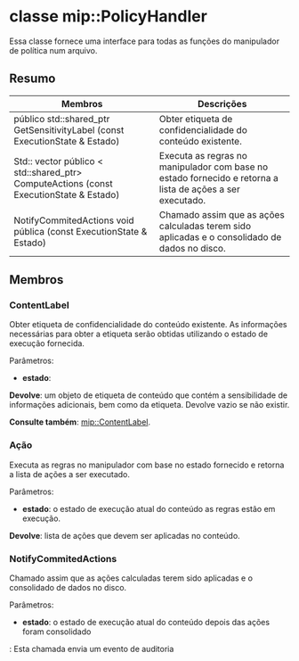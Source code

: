 # <a name="class-mippolicyhandler"></a>classe mip::PolicyHandler 
Essa classe fornece uma interface para todas as funções do manipulador de política num arquivo.
  
## <a name="summary"></a>Resumo
 Membros                        | Descrições                                
--------------------------------|---------------------------------------------
público std::shared_ptr<ContentLabel> GetSensitivityLabel (const ExecutionState & Estado)  |  Obter etiqueta de confidencialidade do conteúdo existente.
Std:: vector público < std::shared_ptr<Action>> ComputeActions (const ExecutionState & Estado)  |  Executa as regras no manipulador com base no estado fornecido e retorna a lista de ações a ser executado.
 NotifyCommitedActions void pública (const ExecutionState & Estado)  |  Chamado assim que as ações calculadas terem sido aplicadas e o consolidado de dados no disco.
  
## <a name="members"></a>Membros
  
### <a name="contentlabel"></a>ContentLabel
Obter etiqueta de confidencialidade do conteúdo existente.
As informações necessárias para obter a etiqueta serão obtidas utilizando o estado de execução fornecida. 

Parâmetros:  
* **estado**: 



  
**Devolve**: um objeto de etiqueta de conteúdo que contém a sensibilidade de informações adicionais, bem como da etiqueta. Devolve vazio se não existir. 
  
**Consulte também**: [mip::ContentLabel](class_mip_contentlabel.md).
  
### <a name="action"></a>Ação
Executa as regras no manipulador com base no estado fornecido e retorna a lista de ações a ser executado.

Parâmetros:  
* **estado**: o estado de execução atual do conteúdo as regras estão em execução. 



  
**Devolve**: lista de ações que devem ser aplicadas no conteúdo.
  
### <a name="notifycommitedactions"></a>NotifyCommitedActions
Chamado assim que as ações calculadas terem sido aplicadas e o consolidado de dados no disco.

Parâmetros:  
* **estado**: o estado de execução atual do conteúdo depois das ações foram consolidado 


: Esta chamada envia um evento de auditoria
